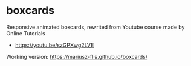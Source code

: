 # boxcards
Responsive animated boxcards, rewrited from Youtube course made by  Online Tutorials
 - https://youtu.be/szGPXwg2LVE


Working version: https://mariusz-flis.github.io/boxcards/
